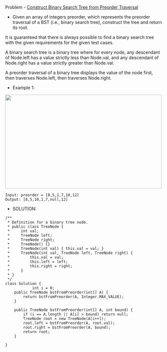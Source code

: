 Problem - [Construct Binary Search Tree from Preorder Traversal](https://leetcode.com/problems/construct-binary-search-tree-from-preorder-traversal/)

- Given an array of integers preorder, which represents the preorder traversal of a BST (i.e., binary search tree), construct the tree and return its root.

It is guaranteed that there is always possible to find a binary search tree with the given requirements for the given test cases.

A binary search tree is a binary tree where for every node, any descendant of Node.left has a value strictly less than Node.val, and any descendant of Node.right has a value strictly greater than Node.val.

A preorder traversal of a binary tree displays the value of the node first, then traverses Node.left, then traverses Node.right.

- Example 1:

<img src = "https://user-images.githubusercontent.com/101946115/214466819-7a1aec58-9735-4eef-8aef-9af14ace4d17.png" height = 300 width = 500 />

    Input: preorder = [8,5,1,7,10,12]
    Output: [8,5,10,1,7,null,12]
    
- SOLUTION:

```
/**
 * Definition for a binary tree node.
 * public class TreeNode {
 *     int val;
 *     TreeNode left;
 *     TreeNode right;
 *     TreeNode() {}
 *     TreeNode(int val) { this.val = val; }
 *     TreeNode(int val, TreeNode left, TreeNode right) {
 *         this.val = val;
 *         this.left = left;
 *         this.right = right;
 *     }
 * }
 */
class Solution {
            int i = 0;
    public TreeNode bstFromPreorder(int[] A) {
        return bstFromPreorder(A, Integer.MAX_VALUE);
    }

    public TreeNode bstFromPreorder(int[] A, int bound) {
        if (i == A.length || A[i] > bound) return null;
        TreeNode root = new TreeNode(A[i++]);
        root.left = bstFromPreorder(A, root.val);
        root.right = bstFromPreorder(A, bound);
        return root;
    }

}
```

